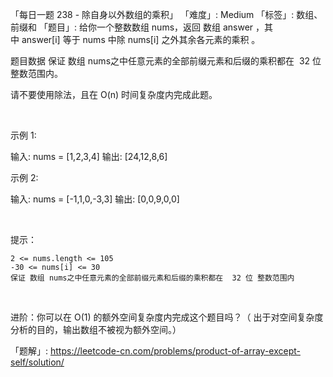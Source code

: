 「每日一题 238 - 除自身以外数组的乘积」
「难度」: Medium
「标签」: 数组、前缀和
「题目」: 给你一个整数数组 nums，返回 数组 answer ，其中 answer[i] 等于 nums 中除 nums[i] 之外其余各元素的乘积 。

题目数据 保证 数组 nums之中任意元素的全部前缀元素和后缀的乘积都在  32 位 整数范围内。

请不要使用除法，且在 O(n) 时间复杂度内完成此题。

 

示例 1:

输入: nums = [1,2,3,4]
输出: [24,12,8,6]


示例 2:

输入: nums = [-1,1,0,-3,3]
输出: [0,0,9,0,0]


 

提示：


	2 <= nums.length <= 105
	-30 <= nums[i] <= 30
	保证 数组 nums之中任意元素的全部前缀元素和后缀的乘积都在  32 位 整数范围内


 

进阶：你可以在 O(1) 的额外空间复杂度内完成这个题目吗？（ 出于对空间复杂度分析的目的，输出数组不被视为额外空间。）


「题解」: https://leetcode-cn.com/problems/product-of-array-except-self/solution/